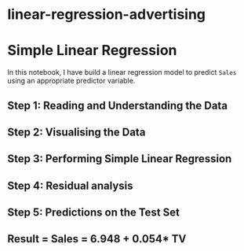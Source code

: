 # linear-regression-advertising

# Simple Linear Regression

In this notebook, I have build a linear regression model to predict `Sales` using an appropriate predictor variable.
## Step 1: Reading and Understanding the Data


## Step 2: Visualising the Data


## Step 3: Performing Simple Linear Regression


## Step 4: Residual analysis 


## Step 5: Predictions on the Test Set


## Result = Sales = 6.948 + 0.054* TV 
